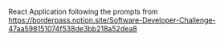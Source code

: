 React Application following the prompts from https://borderpass.notion.site/Software-Developer-Challenge-47aa598151074f538de3bb218a52dea8
